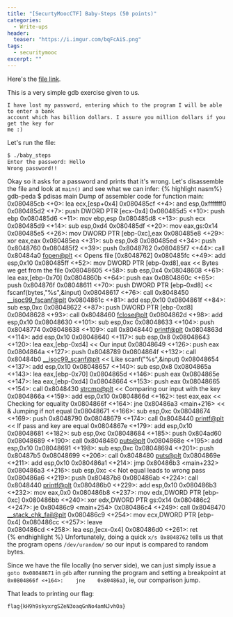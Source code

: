 ```yaml
---
title: "[SecurtyMoocCTF] Baby-Steps (50 points)"
categories:
  - Write-ups
header:
  teaser: "https://i.imgur.com/bqFcAiS.png"
tags:
  - securitymooc
excerpt: ""
---
```

Here's the [file link](/assets/write-ups/securitymoocctf/baby-steps).

This is a very simple gdb exercise given to us.

```
I have lost my password, entering which to the program I will be able to enter a bank
account which has billion dollars. I assure you million dollars if you get the key for
me :) 
```
Let's run the file:

```bash
$ ./baby_steps
Enter the password: Hello
Wrong password!!
```
Okay so it asks for a password and prints that it's wrong.
Let's disassemble the file and look at `main()` and see what we can infer:
{% highlight nasm%}
gdb-peda $ pdisas main
Dump of assembler code for function main:
   0x080485cb <+0>:	lea    ecx,[esp+0x4]
   0x080485cf <+4>:	and    esp,0xfffffff0
   0x080485d2 <+7>:	push   DWORD PTR [ecx-0x4]
   0x080485d5 <+10>:	push   ebp
   0x080485d6 <+11>:	mov    ebp,esp
   0x080485d8 <+13>:	push   ecx
   0x080485d9 <+14>:	sub    esp,0xd4
   0x080485df <+20>:	mov    eax,gs:0x14
   0x080485e5 <+26>:	mov    DWORD PTR [ebp-0xc],eax
   0x080485e8 <+29>:	xor    eax,eax
   0x080485ea <+31>:	sub    esp,0x8
   0x080485ed <+34>:	push   0x8048760
   0x080485f2 <+39>:	push   0x8048762
   0x080485f7 <+44>:	call   0x80484a0 <fopen@plt>          << Opens file [0x8048762]
   0x080485fc <+49>:	add    esp,0x10
   0x080485ff <+52>:	mov    DWORD PTR [ebp-0xd8],eax       << Bytes we get from the file
   0x08048605 <+58>:	sub    esp,0x4
   0x08048608 <+61>:	lea    eax,[ebp-0x70]
   0x0804860b <+64>:	push   eax
   0x0804860c <+65>:	push   0x804876f
   0x08048611 <+70>:	push   DWORD PTR [ebp-0xd8]     << fscanf(bytes,"%s",&input)
   0x08048617 <+76>:	call   0x8048450 <__isoc99_fscanf@plt>
   0x0804861c <+81>:	add    esp,0x10
   0x0804861f <+84>:	sub    esp,0xc
   0x08048622 <+87>:	push   DWORD PTR [ebp-0xd8]
   0x08048628 <+93>:	call   0x8048460 <fclose@plt>
   0x0804862d <+98>:	add    esp,0x10
   0x08048630 <+101>:	sub    esp,0xc
   0x08048633 <+104>:	push   0x8048774
   0x08048638 <+109>:	call   0x8048440 <printf@plt>
   0x0804863d <+114>:	add    esp,0x10
   0x08048640 <+117>:	sub    esp,0x8
   0x08048643 <+120>:	lea    eax,[ebp-0xd4]                    << Our input
   0x08048649 <+126>:	push   eax
   0x0804864a <+127>:	push   0x8048789
   0x0804864f <+132>:	call   0x80484b0 <__isoc99_scanf@plt>    << Like scanf("%s",&input)
   0x08048654 <+137>:	add    esp,0x10
   0x08048657 <+140>:	sub    esp,0x8
   0x0804865a <+143>:	lea    eax,[ebp-0x70]
   0x0804865d <+146>:	push   eax
   0x0804865e <+147>:	lea    eax,[ebp-0xd4]
   0x08048664 <+153>:	push   eax
   0x08048665 <+154>:	call   0x8048430 <strcmp@plt>   << Comparing our input with the key
   0x0804866a <+159>:	add    esp,0x10
   0x0804866d <+162>:	test   eax,eax                  << Checking for equality
   0x0804866f <+164>:	jne    0x80486a3 <main+216>     << & Jumping if not equal
   0x08048671 <+166>:	sub    esp,0xc
   0x08048674 <+169>:	push   0x8048790
   0x08048679 <+174>:	call   0x8048440 <printf@plt>   << If pass and key are equal
   0x0804867e <+179>:	add    esp,0x10
   0x08048681 <+182>:	sub    esp,0xc
   0x08048684 <+185>:	push   0x804ad60
   0x08048689 <+190>:	call   0x8048480 <puts@plt>
   0x0804868e <+195>:	add    esp,0x10
   0x08048691 <+198>:	sub    esp,0xc
   0x08048694 <+201>:	push   0x80487b5
   0x08048699 <+206>:	call   0x8048480 <puts@plt>
   0x0804869e <+211>:	add    esp,0x10
   0x080486a1 <+214>:	jmp    0x80486b3 <main+232>
   0x080486a3 <+216>:	sub    esp,0xc                   << Not equal leads to wrong pass
   0x080486a6 <+219>:	push   0x80487b8
   0x080486ab <+224>:	call   0x8048440 <printf@plt>
   0x080486b0 <+229>:	add    esp,0x10
   0x080486b3 <+232>:	mov    eax,0x0
   0x080486b8 <+237>:	mov    edx,DWORD PTR [ebp-0xc]
   0x080486bb <+240>:	xor    edx,DWORD PTR gs:0x14
   0x080486c2 <+247>:	je     0x80486c9 <main+254>
   0x080486c4 <+249>:	call   0x8048470 <__stack_chk_fail@plt>
   0x080486c9 <+254>:	mov    ecx,DWORD PTR [ebp-0x4]
   0x080486cc <+257>:	leave  
   0x080486cd <+258>:	lea    esp,[ecx-0x4]
   0x080486d0 <+261>:	ret    
{% endhighlight %}
Unfortunately, doing a quick `x/s 0x8048762` tells us that the program opens `/dev/urandom/` so our input is compared to random bytes.

Since we have the file locally (no server side), we can just simply issue a `goto 0x08048671` in `gdb` after running the program and setting a breakpoint at `0x0804866f <+164>:	jne    0x80486a3`, ie, our comparison jump.

That leads to printing our flag:

`flag{kH9h9skyxrgSZeN3oaqGnNo4amNJvhOa}`

